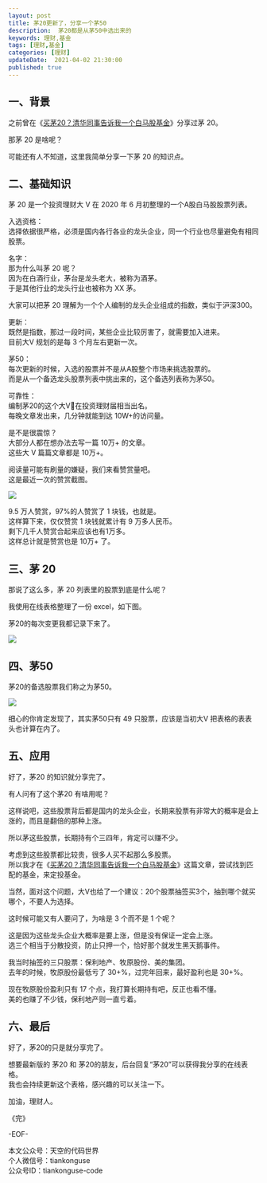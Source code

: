 ```yaml
---   
layout: post  
title: 茅20更新了，分享一个茅50    
description:  茅20都是从茅50中选出来的            
keywords: 理财,基金  
tags: [理财,基金]    
categories: [理财]  
updateDate:  2021-04-02 21:30:00  
published: true  
---  
```



## 一、背景  


之前曾在《[买茅20？清华同事告诉我一个白马股基金](https://mp.weixin.qq.com/s/55223R8-K94Gu7UZYi2E0A)》分享过茅 20。  


那茅 20 是啥呢？  


可能还有人不知道，这里我简单分享一下茅 20 的知识点。  


## 二、基础知识  


茅 20 是一个投资理财大 V 在 2020 年 6 月初整理的一个A股白马股股票列表。  


入选资格：  
选择依据很严格，必须是国内各行各业的龙头企业，同一个行业也尽量避免有相同股票。  


名字：  
那为什么叫茅 20 呢？  
因为在白酒行业，茅台是龙头老大，被称为酒茅。  
于是其他行业的龙头行业也被称为 XX 茅。  


大家可以把茅 20 理解为一个个人编制的龙头企业组成的指数，类似于沪深300。  


更新：  
既然是指数，那过一段时间，某些企业比较厉害了，就需要加入进来。  
目前大V 规划的是每 3 个月左右更新一次。  


茅50：  
每次更新的时候，入选的股票并不是从A股整个市场来挑选股票的。  
而是从一个备选龙头股票列表中挑出来的，这个备选列表称为茅50。  


可靠性：  
编制茅20的这个大V在投资理财届相当出名。  
每晚文章发出来，几分钟就能到达 10W+的访问量。  


是不是很震惊？  
大部分人都在想办法去写一篇 10万+ 的文章。  
这些大 V 篇篇文章都是 10万+。  


阅读量可能有刷量的嫌疑，我们来看赞赏量吧。  
这是最近一次的赞赏截图。  


![](https://res.tiankonguse.com/images/2021/04/02/001.png)


9.5 万人赞赏，97%的人赞赏了 1 块钱，也就是。  
这样算下来，仅仅赞赏 1 块钱就累计有 9 万多人民币。  
剩下几千人赞赏合起来应该也有1万多。  
这样总计就是赞赏也是 10万+ 了。  


## 三、茅 20  


那说了这么多，茅 20 列表里的股票到底是什么呢？  


我使用在线表格整理了一份 excel，如下图。  


茅20的每次变更我都记录下来了。  


![](https://res.tiankonguse.com/images/2021/04/02/002.png)


## 四、茅50  


茅20的备选股票我们称之为茅50。  


![](https://res.tiankonguse.com/images/2021/04/02/003.png)


细心的你肯定发现了，其实茅50只有 49 只股票，应该是当初大V 把表格的表表头也计算在内了。  



## 五、应用  


好了，茅20 的知识就分享完了。  


有人问有了这个茅20 有啥用呢？  


这样说吧，这些股票背后都是国内的龙头企业，长期来股票有非常大的概率是会上涨的，而且是翻倍的那种上涨。  


所以茅这些股票，长期持有个三四年，肯定可以赚不少。  



考虑到这些股票都比较贵，很多人买不起那么多股票。  
所以我才在《[买茅20？清华同事告诉我一个白马股基金](https://mp.weixin.qq.com/s/55223R8-K94Gu7UZYi2E0A)》这篇文章，尝试找到匹配的基金，来定投基金。  


当然，面对这个问题，大V也给了一个建议：20个股票抽签买3个，抽到哪个就买哪个，不要人为选择。  


这时候可能又有人要问了，为啥是 3 个而不是 1 个呢？  


这是因为这些龙头企业大概率是要上涨，但是没有保证一定会上涨。  
选三个相当于分散投资，防止只押一个，恰好那个就发生黑天鹅事件。  


我当时抽签的三只股票：保利地产、牧原股份、美的集团。  
去年的时候，牧原股份最低亏了 30+%，过完年回来，最好盈利也是 30+%。  


现在牧原股份盈利只有 17 个点，我打算长期持有吧，反正也看不懂。  
美的也赚了不少钱，保利地产则一直亏着。  


## 六、最后  


好了，茅20的只是就分享完了。  


想要最新版的 茅20 和 茅20的朋友，后台回复“茅20”可以获得我分享的在线表格。  
我也会持续更新这个表格，感兴趣的可以关注一下。  





加油，理财人。  


《完》  


-EOF-  



本文公众号：天空的代码世界  
个人微信号：tiankonguse  
公众号ID：tiankonguse-code  
  

